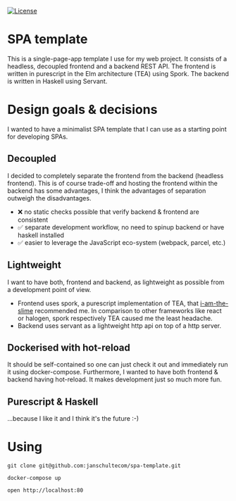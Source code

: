 [![License](https://img.shields.io/:license-Apache%202-blue.svg)](http://www.apache.org/licenses/LICENSE-2.0.txt)

# SPA template
This is a single-page-app template I use for my web project. It consists of a headless, decoupled frontend and a backend REST API. The frontend is written in purescript in the Elm architecture (TEA) using Spork. The backend is written in Haskell using Servant.

# Design goals & decisions
I wanted to have a minimalist SPA template that I can use as a starting point for developing SPAs. 

## Decoupled
I decided to completely separate the frontend from the backend (headless frontend). This is of course trade-off and hosting the frontend within the backend has some advantages, I think the advantages of separation outweigh the disadvantages.

* :x: no static checks possible that verify backend & frontend are consistent 
* :white_check_mark: separate development workflow, no need to spinup backend or have haskell installed
* :white_check_mark: easier to leverage the JavaScript eco-system (webpack, parcel, etc.)

## Lightweight
I want to have both, frontend and backend, as lightweight as possible from a development point of view. 

* Frontend uses spork, a purescript implementation of TEA, that [i-am-the-slime](https://github.com/i-am-the-slime) recommended me. In comparison to other frameworks like react or halogen, spork respectively TEA caused me the least headache. 
* Backend uses servant as a lightweight http api on top of a http server. 

## Dockerised with hot-reload
It should be self-contained so one can just check it out and immediately run it using docker-compose. Furthermore, I wanted to have both frontend & backend having hot-reload. It makes development just so much more fun.

## Purescript & Haskell
...because I like it and I think it's the future :-)

# Using

```
git clone git@github.com:janschultecom/spa-template.git

docker-compose up

open http://localhost:80
```
